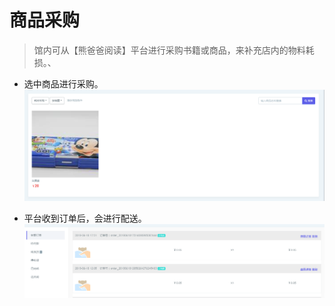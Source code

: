 # **商品采购**

> 馆内可从【熊爸爸阅读】平台进行采购书籍或商品，来补充店内的物料耗损。、

- 选中商品进行采购。![1561021416598](_media\1561021416598.png)

- 平台收到订单后，会进行配送。![1561021472037](_media\1561021472037.png)
